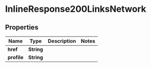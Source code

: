 

# InlineResponse200LinksNetwork

## Properties

Name | Type | Description | Notes
------------ | ------------- | ------------- | -------------
**href** | **String** |  | 
**profile** | **String** |  | 




